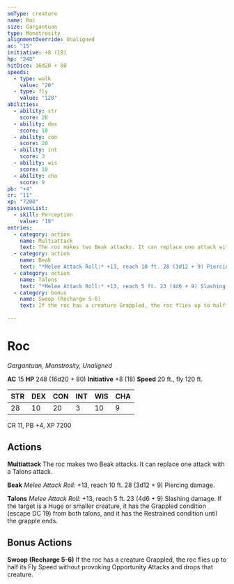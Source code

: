 ```yaml
---
smType: creature
name: Roc
size: Gargantuan
type: Monstrosity
alignmentOverride: Unaligned
ac: "15"
initiative: +8 (18)
hp: "248"
hitDice: 16d20 + 80
speeds:
  - type: walk
    value: "20"
  - type: fly
    value: "120"
abilities:
  - ability: str
    score: 28
  - ability: dex
    score: 10
  - ability: con
    score: 20
  - ability: int
    score: 3
  - ability: wis
    score: 10
  - ability: cha
    score: 9
pb: "+4"
cr: "11"
xp: "7200"
passivesList:
  - skill: Perception
    value: "18"
entries:
  - category: action
    name: Multiattack
    text: The roc makes two Beak attacks. It can replace one attack with a Talons attack.
  - category: action
    name: Beak
    text: "*Melee Attack Roll:* +13, reach 10 ft. 28 (3d12 + 9) Piercing damage."
  - category: action
    name: Talons
    text: "*Melee Attack Roll:* +13, reach 5 ft. 23 (4d6 + 9) Slashing damage. If the target is a Huge or smaller creature, it has the Grappled condition (escape DC 19) from both talons, and it has the Restrained condition until the grapple ends."
  - category: bonus
    name: Swoop (Recharge 5-6)
    text: If the roc has a creature Grappled, the roc flies up to half its Fly Speed without provoking Opportunity Attacks and drops that creature.

---
```


# Roc
*Gargantuan, Monstrosity, Unaligned*

**AC** 15
**HP** 248 (16d20 + 80)
**Initiative** +8 (18)
**Speed** 20 ft., fly 120 ft.

| STR | DEX | CON | INT | WIS | CHA |
| --- | --- | --- | --- | --- | --- |
| 28 | 10 | 20 | 3 | 10 | 9 |

CR 11, PB +4, XP 7200

## Actions

**Multiattack**
The roc makes two Beak attacks. It can replace one attack with a Talons attack.

**Beak**
*Melee Attack Roll:* +13, reach 10 ft. 28 (3d12 + 9) Piercing damage.

**Talons**
*Melee Attack Roll:* +13, reach 5 ft. 23 (4d6 + 9) Slashing damage. If the target is a Huge or smaller creature, it has the Grappled condition (escape DC 19) from both talons, and it has the Restrained condition until the grapple ends.

## Bonus Actions

**Swoop (Recharge 5-6)**
If the roc has a creature Grappled, the roc flies up to half its Fly Speed without provoking Opportunity Attacks and drops that creature.
